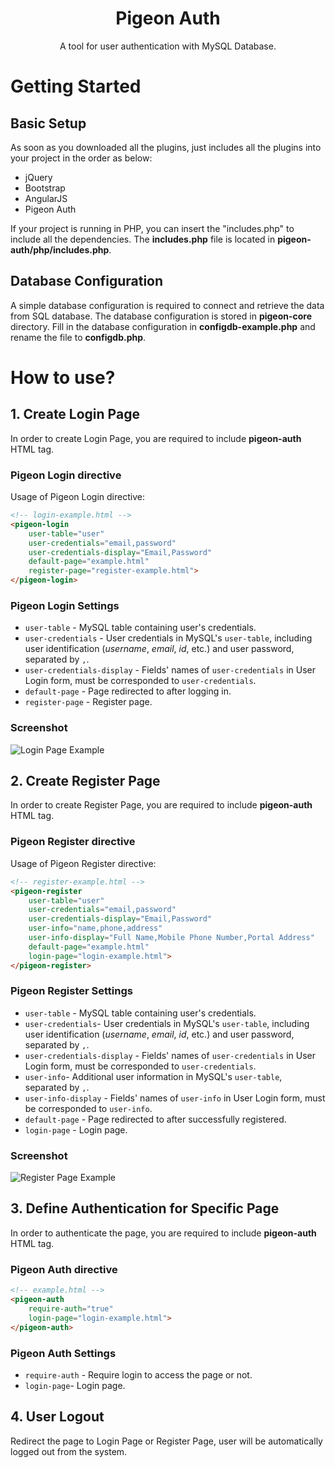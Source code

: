 
<p align="center">
  <h1 align="center">Pigeon Auth</h1>
  
  <p align="center">
    A tool for user authentication with MySQL Database.
  </p>
</p>

# Getting Started
## Basic Setup
As soon as you downloaded all the plugins, just includes all the plugins into your project in the order as below:
- jQuery
- Bootstrap
- AngularJS
- Pigeon Auth

If your project is running in PHP, you can insert the "includes.php" to include all the dependencies. The **includes.php** file is located in **pigeon-auth/php/includes.php**.

## Database Configuration
A simple database configuration is required to connect and retrieve the data from SQL database. The database configuration is stored in **pigeon-core** directory. Fill in the database configuration in **configdb-example.php** and rename the file to **configdb.php**.

# How to use?
## 1. Create Login Page
In order to create Login Page, you are required to include **pigeon-auth** HTML tag.
### Pigeon Login directive
Usage of Pigeon Login directive:
```html
<!-- login-example.html -->
<pigeon-login
    user-table="user"
    user-credentials="email,password"
    user-credentials-display="Email,Password"
    default-page="example.html"
    register-page="register-example.html">
</pigeon-login>
```
### Pigeon Login Settings
- `user-table` - MySQL table containing user's credentials. 
- `user-credentials` - User credentials in MySQL's `user-table`, including user identification (*username*, *email*, *id*, etc.) and user password, separated by `,`. 
- `user-credentials-display` - Fields' names of `user-credentials` in User Login form, must be corresponded to `user-credentials`.
- `default-page` - Page redirected to after logging in.
- `register-page` - Register page.

### Screenshot

![Login Page Example](https://i.imgur.com/lB3D78Q.png)

## 2. Create Register Page
In order to create Register Page, you are required to include **pigeon-auth** HTML tag.
### Pigeon Register directive
Usage of Pigeon Register directive:
```html
<!-- register-example.html -->
<pigeon-register 
    user-table="user"
    user-credentials="email,password"
    user-credentials-display="Email,Password"
    user-info="name,phone,address"
    user-info-display="Full Name,Mobile Phone Number,Portal Address"
    default-page="example.html"
    login-page="login-example.html">
</pigeon-register>
```
### Pigeon Register Settings
- `user-table` - MySQL table containing user's credentials.
- `user-credentials`- User credentials in MySQL's `user-table`, including user identification (*username*, *email*, *id*, etc.) and user password, separated by `,`. 
- `user-credentials-display` - Fields' names of `user-credentials` in User Login form, must be corresponded to `user-credentials`.
- `user-info`- Additional user information in MySQL's `user-table`, separated by `,`.
- `user-info-display` - Fields' names of `user-info` in User Login form, must be corresponded to `user-info`.
- `default-page` - Page redirected to after successfully registered.
- `login-page` - Login page.

### Screenshot

![Register Page Example](https://i.imgur.com/RUc61Zu.png)

## 3. Define Authentication for Specific Page
In order to authenticate the page, you are required to include **pigeon-auth** HTML tag.
### Pigeon Auth directive
```html
<!-- example.html -->
<pigeon-auth
    require-auth="true"
    login-page="login-example.html">
</pigeon-auth>
```
### Pigeon Auth Settings
- `require-auth` - Require login to access the page or not.
- `login-page`- Login page.

## 4. User Logout
Redirect the page to Login Page or Register Page, user will be automatically logged out from the system.
